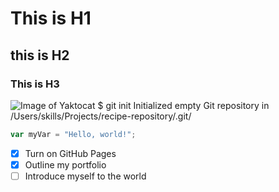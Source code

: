 # This is H1
## this is H2
### This is H3
![Image of Yaktocat](https://octodex.github.com/images/yaktocat.png)
$ git init
Initialized empty Git repository in /Users/skills/Projects/recipe-repository/.git/
``` javascript
var myVar = "Hello, world!";
```
- [x] Turn on GitHub Pages
- [x] Outline my portfolio
- [ ] Introduce myself to the world
